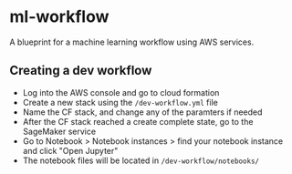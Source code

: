 # ml-workflow
A blueprint for a machine learning workflow using AWS services.

## Creating a dev workflow

* Log into the AWS console and go to cloud formation
* Create a new stack using the `/dev-workflow.yml` file
* Name the CF stack, and change any of the paramters if needed
* After the CF stack reached a create complete state, go to the SageMaker service
* Go to Notebook > Notebook instances > find your notebook instance and click "Open Jupyter"
* The notebook files will be located in `/dev-workflow/notebooks/`